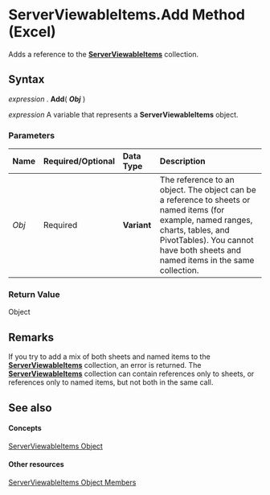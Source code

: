 
# ServerViewableItems.Add Method (Excel)

Adds a reference to the  **[ServerViewableItems](ce51dc80-ae34-f31a-81c0-f29467668289.md)** collection.


## Syntax

 _expression_ . **Add**( **_Obj_** )

 _expression_ A variable that represents a **ServerViewableItems** object.


### Parameters



|**Name**|**Required/Optional**|**Data Type**|**Description**|
|:-----|:-----|:-----|:-----|
| _Obj_|Required| **Variant**|The reference to an object. The object can be a reference to sheets or named items (for example, named ranges, charts, tables, and PivotTables). You cannot have both sheets and named items in the same collection.|

### Return Value

Object


## Remarks

If you try to add a mix of both sheets and named items to the  **[ServerViewableItems](ce51dc80-ae34-f31a-81c0-f29467668289.md)** collection, an error is returned. The **[ServerViewableItems](ce51dc80-ae34-f31a-81c0-f29467668289.md)** collection can contain references only to sheets, or references only to named items, but not both in the same call.


## See also


#### Concepts


[ServerViewableItems Object](ce51dc80-ae34-f31a-81c0-f29467668289.md)
#### Other resources


[ServerViewableItems Object Members](3d66dcd9-5a9f-2e01-9e0c-2c79a7fac8b7.md)

